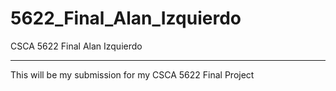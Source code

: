 # 5622_Final_Alan_Izquierdo
CSCA 5622 Final Alan Izquierdo

--------------------

This will be my submission for my CSCA 5622 Final Project
